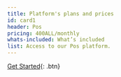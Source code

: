 ```yaml
---
title: Platform's plans and prices
id: card1
header: Pos
pricing: 400ALL/monthly
whats-included: What’s included
list: Access to our Pos platform.
---
```

[Get Started](http://www.google.com){: .btn}